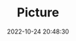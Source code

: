 ---
weight: 1
images:
- /images/edited/156.jpeg
title: Picture
date: 2022-10-24 20:48:30
tags: [luminarneo,work,ILCE7M3,70.0,person,truck,handbag]
---